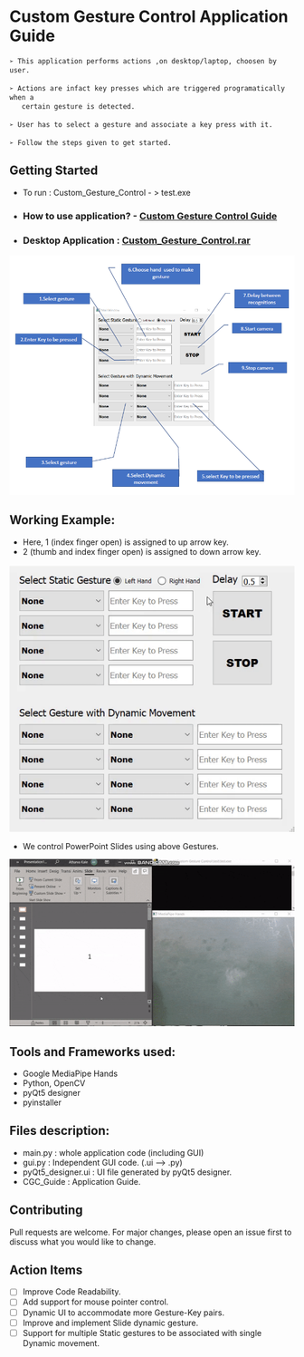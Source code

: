 # Custom Gesture Control Application Guide

```
➢ This application performs actions ,on desktop/laptop, choosen by user.

➢ Actions are infact key presses which are triggered programatically when a
   certain gesture is detected.

➢ User has to select a gesture and associate a key press with it.

➢ Follow the steps given to get started.
```
 ## Getting Started 

- To run : Custom_Gesture_Control - > test.exe
- ### **How to use application**? - [Custom Gesture Control Guide](https://github.com/atharvakale31/Custom_Gesture_Control/blob/master/CGC_Guide.pdf)
- ### Desktop Application : [Custom_Gesture_Control.rar](https://drive.google.com/file/d/1nlWgWMKu9f328SUHU_JSBwErqEyR5Bv8/view?usp=sharing)

![Application GUI](res/CGC_gui.PNG)

 ## Working Example:
- Here, 1 (index finger open) is assigned to up arrow key.  
- 2 (thumb and index finger open) is assigned to down arrow key.  

![setting](res/settings.gif)

- We control PowerPoint Slides using above Gestures.

![power_point](res/power_point.gif)

## Tools and Frameworks used:
- Google MediaPipe Hands
- Python, OpenCV
- pyQt5 designer
- pyinstaller

## Files description:
- main.py : whole application code (including GUI)
- gui.py : Independent GUI code. (.ui --> .py)
- pyQt5_designer.ui : UI file generated by pyQt5 designer. 
- CGC_Guide : Application Guide.

## Contributing
Pull requests are welcome. For major changes, please open an issue first to discuss what you would like to change.  

## Action Items
- [ ] Improve Code Readability.
- [ ] Add support for mouse pointer control.
- [ ] Dynamic UI to accommodate more Gesture-Key pairs.
- [ ] Improve and implement Slide dynamic gesture.
- [ ] Support for multiple Static gestures to be associated with single Dynamic movement.
